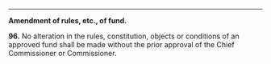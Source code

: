 ****

**Amendment of rules, etc., of fund.**

**96.** No alteration in the rules, constitution, objects or conditions of an approved fund shall be made without the prior approval of the Chief Commissioner or Commissioner.